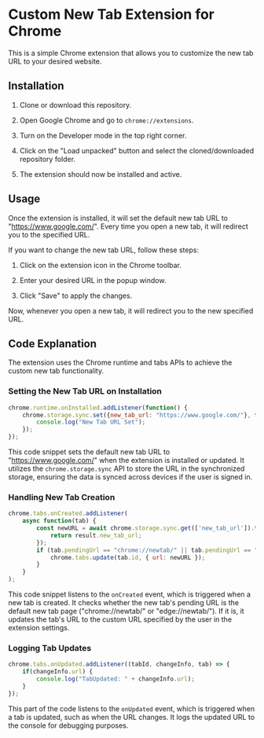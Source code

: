 # Custom New Tab Extension for Chrome

This is a simple Chrome extension that allows you to customize the new tab URL to your desired website.

## Installation

1. Clone or download this repository.

2. Open Google Chrome and go to `chrome://extensions`.

3. Turn on the Developer mode in the top right corner.

4. Click on the "Load unpacked" button and select the cloned/downloaded repository folder.

5. The extension should now be installed and active.

## Usage

Once the extension is installed, it will set the default new tab URL to "https://www.google.com/". Every time you open a new tab, it will redirect you to the specified URL.

If you want to change the new tab URL, follow these steps:

1. Click on the extension icon in the Chrome toolbar.

2. Enter your desired URL in the popup window.

3. Click "Save" to apply the changes.

Now, whenever you open a new tab, it will redirect you to the new specified URL.

## Code Explanation

The extension uses the Chrome runtime and tabs APIs to achieve the custom new tab functionality.

### Setting the New Tab URL on Installation

```javascript
chrome.runtime.onInstalled.addListener(function() {
    chrome.storage.sync.set({new_tab_url: "https://www.google.com/"}, function() {
        console.log("New Tab URL Set");
    });
});
```

This code snippet sets the default new tab URL to "https://www.google.com/" when the extension is installed or updated. It utilizes the `chrome.storage.sync` API to store the URL in the synchronized storage, ensuring the data is synced across devices if the user is signed in.

### Handling New Tab Creation

```javascript
chrome.tabs.onCreated.addListener(
    async function(tab) {    
        const newURL = await chrome.storage.sync.get(['new_tab_url']).then((result) => {
            return result.new_tab_url;
        });
        if (tab.pendingUrl == "chrome://newtab/" || tab.pendingUrl == "edge://newtab/") {
            chrome.tabs.update(tab.id, { url: newURL });
        }
    }
);
```
This code snippet listens to the `onCreated` event, which is triggered when a new tab is created. It checks whether the new tab's pending URL is the default new tab page ("chrome://newtab/" or "edge://newtab/"). If it is, it updates the tab's URL to the custom URL specified by the user in the extension settings.

### Logging Tab Updates

```javascript
chrome.tabs.onUpdated.addListener((tabId, changeInfo, tab) => {
    if(changeInfo.url) {
        console.log("TabUpdated: " + changeInfo.url);
    }
});
```
This part of the code listens to the `onUpdated` event, which is triggered when a tab is updated, such as when the URL changes. It logs the updated URL to the console for debugging purposes.